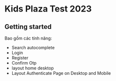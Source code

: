 # Kids Plaza Test 2023

## Getting started

Bao gồm các tính năng: 
- Search autocomplete
- Login
- Register
- Confirm Otp
- layout home desktop
- Layout Authenticate Page on Desktop and Mobile
